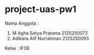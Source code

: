 # project-uas-pw1

Nama Anggota : 
1. M Agha Setya Pratama 2125250072
2. Adikara Alif Nurrahman 2125250093

Kelas : IF3B


